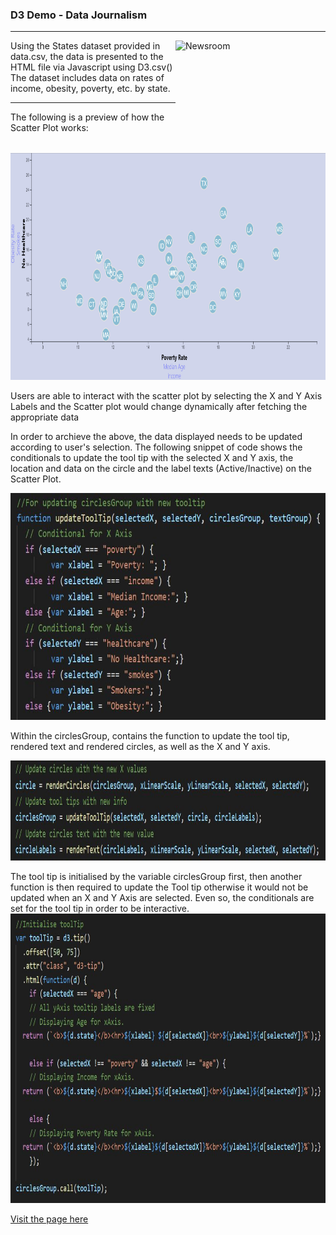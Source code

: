 <h3>D3 Demo - Data Journalism</h3>
<hr>

<img src="https://media.giphy.com/media/v2xIous7mnEYg/giphy.gif" alt="Newsroom" width="240" height="180" align="right">

Using the States dataset provided in data.csv, the data is presented to the HTML file via Javascript using D3.csv() <br>
The dataset includes data on rates of income, obesity, poverty, etc. by state. 

<hr>

The following is a preview of how the Scatter Plot works:

<img src="/D3_data_journalism/snips/scatterplot.gif" alt="Scatter Plot" width="800" height="363">

Users are able to interact with the scatter plot by selecting the X and Y Axis Labels and the Scatter plot would change dynamically after fetching the appropriate data<br>

In order to archieve the above, the data displayed needs to be updated according to user's selection. 
The following snippet of code shows the conditionals to update the tool tip with the selected X and Y axis, the location and data on the circle and the label texts (Active/Inactive) on the Scatter Plot.

<img src="/D3_data_journalism/snips/updatingxaxis.JPG" alt="Updating Axis" width="800" height="363"> <br>

Within the circlesGroup, contains the function to update the tool tip, rendered text and rendered circles, as well as the X and Y axis. <br>

<img src="/D3_data_journalism/snips/updates.JPG" alt="Updates Circles" width="800" height="160"> <br>

The tool tip is initialised by the variable circlesGroup first, then another function is then required to update the Tool tip otherwise it would not be updated when an X and Y Axis are selected.
Even so, the conditionals are set for the tool tip in order to be interactive.
<img src="/D3_data_journalism/snips/tooltip.JPG" alt="Tool Tip" width="800" height="463"> <br>



<a href="https://foofx88.github.io/d3-challenge/">Visit the page here</a>
